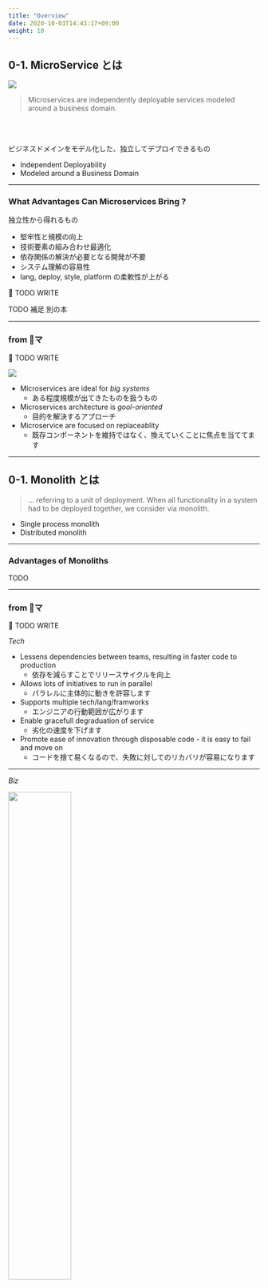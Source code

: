 ```yaml
---
title: "Overview"
date: 2020-10-03T14:43:17+09:00
weight: 10
---
```


<!-- : wrap -->

## 0-1. MicroService とは

<img class="alignright" src="https://learning.oreilly.com/library/cover/9781492047834/250w/" >

<blockquote class="text-quote">
<span>Microservices are independently deployable services  modeled around a business domain.</span>
</blockquote>

<br/><br/>
<p class="text-content">ビジネスドメインをモデル化した、独立してデプロイできるもの</p>

- Independent Deployability
- Modeled around a Business Domain

<hr/>

### What Advantages Can Microservices Bring ?

独立性から得れるもの

- 堅牢性と規模の向上
- 技術要素の組み合わせ最適化
- 依存関係の解決が必要となる開発が不要
- システム理解の容易性
- lang, deploy, style, platform の柔軟性が上がる

🚧 TODO WRITE

TODO 補足 別の本


<hr/>

### from 📖マ

🚧 TODO WRITE

<img class="alignright" src="https://learning.oreilly.com/library/cover/9781491956328/250w/" >


- Microservices are ideal for *big systems*
   - ある程度規模が出てきたものを扱うもの
- Microservices architecture is *gool-oriented*
   - 目的を解決するアプローチ
- Microservice are focused on replaceablity
   - 既存コンポーネントを維持ではなく、換えていくことに焦点を当ててます

---
<!-- : wrap -->

## 0-1. Monolith とは

>  ... referring to a unit of deployment. When all functionality in a system had to be deployed together, we consider via monolith.

- Single process monolith
- Distributed monolith

<hr/>

### Advantages of Monoliths

TODO


<hr/>


### from 📖マ

🚧 TODO WRITE

*Tech*

- Lessens dependencies between teams, resulting in faster code to production
   - 依存を減らすことでリリースサイクルを向上
- Allows lots of initiatives to run in parallel
   - パラレルに主体的に動きを許容します
- Supports multiple tech/lang/framworks
   - エンジニアの行動範囲が広がります
- Enable gracefull degraduation of service
   - 劣化の速度を下げます
- Promote ease of innovation through disposable code - it is easy to fail and move on
   - コードを捨て易くなるので、失敗に対してのリカバリが容易になります

---
<!-- : .wrap ..aligncenter -->

*Biz*


<img src="https://www.oreilly.com/content/wp-content/uploads/sites/2/2020/01/msar_0201-a762ef3efa52bf559517ac80e291c64a.png" width="50%" />

